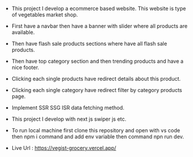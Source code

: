 - This project I develop a ecommerce based website. This website is type of vegetables market shop.
- First have a navbar then have a banner with slider where all products are available.
- Then have flash sale products sections where have all flash sale products.
- Then have top category section and then trending products and have a nice footer.
- Clicking each single products have redirect details about this product.
- Clicking each single category have redirect filter by category products page.
- Implement SSR SSG ISR data fetching method.
- This project I develop with next js swiper js etc.

- To run local machine first clone this repository and open with vs code then npm i command and add env variable then command npn run dev.
- Live Url : https://vegist-grocery.vercel.app/
